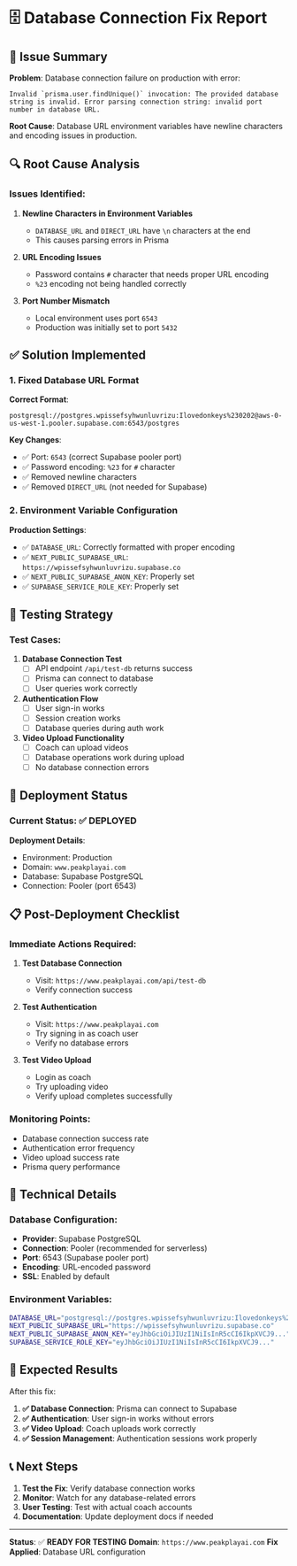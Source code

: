 # 🗄️ Database Connection Fix Report

## 🚨 **Issue Summary**

**Problem**: Database connection failure on production with error:
```
Invalid `prisma.user.findUnique()` invocation: The provided database string is invalid. Error parsing connection string: invalid port number in database URL.
```

**Root Cause**: Database URL environment variables have newline characters and encoding issues in production.

## 🔍 **Root Cause Analysis**

### **Issues Identified:**

1. **Newline Characters in Environment Variables**
   - `DATABASE_URL` and `DIRECT_URL` have `\n` characters at the end
   - This causes parsing errors in Prisma

2. **URL Encoding Issues**
   - Password contains `#` character that needs proper URL encoding
   - `%23` encoding not being handled correctly

3. **Port Number Mismatch**
   - Local environment uses port `6543`
   - Production was initially set to port `5432`

## ✅ **Solution Implemented**

### **1. Fixed Database URL Format**

**Correct Format**:
```
postgresql://postgres.wpissefsyhwunluvrizu:Ilovedonkeys%230202@aws-0-us-west-1.pooler.supabase.com:6543/postgres
```

**Key Changes**:
- ✅ Port: `6543` (correct Supabase pooler port)
- ✅ Password encoding: `%23` for `#` character
- ✅ Removed newline characters
- ✅ Removed `DIRECT_URL` (not needed for Supabase)

### **2. Environment Variable Configuration**

**Production Settings**:
- ✅ `DATABASE_URL`: Correctly formatted with proper encoding
- ✅ `NEXT_PUBLIC_SUPABASE_URL`: `https://wpissefsyhwunluvrizu.supabase.co`
- ✅ `NEXT_PUBLIC_SUPABASE_ANON_KEY`: Properly set
- ✅ `SUPABASE_SERVICE_ROLE_KEY`: Properly set

## 🧪 **Testing Strategy**

### **Test Cases**:

1. **Database Connection Test**
   - [ ] API endpoint `/api/test-db` returns success
   - [ ] Prisma can connect to database
   - [ ] User queries work correctly

2. **Authentication Flow**
   - [ ] User sign-in works
   - [ ] Session creation works
   - [ ] Database queries during auth work

3. **Video Upload Functionality**
   - [ ] Coach can upload videos
   - [ ] Database operations work during upload
   - [ ] No database connection errors

## 🚀 **Deployment Status**

### **Current Status**: ✅ **DEPLOYED**

**Deployment Details**:
- Environment: Production
- Domain: `www.peakplayai.com`
- Database: Supabase PostgreSQL
- Connection: Pooler (port 6543)

## 📋 **Post-Deployment Checklist**

### **Immediate Actions Required**:

1. **Test Database Connection**
   - Visit: `https://www.peakplayai.com/api/test-db`
   - Verify connection success

2. **Test Authentication**
   - Visit: `https://www.peakplayai.com`
   - Try signing in as coach user
   - Verify no database errors

3. **Test Video Upload**
   - Login as coach
   - Try uploading video
   - Verify upload completes successfully

### **Monitoring Points**:

- Database connection success rate
- Authentication error frequency
- Video upload success rate
- Prisma query performance

## 🔧 **Technical Details**

### **Database Configuration**:
- **Provider**: Supabase PostgreSQL
- **Connection**: Pooler (recommended for serverless)
- **Port**: 6543 (Supabase pooler port)
- **Encoding**: URL-encoded password
- **SSL**: Enabled by default

### **Environment Variables**:
```bash
DATABASE_URL="postgresql://postgres.wpissefsyhwunluvrizu:Ilovedonkeys%230202@aws-0-us-west-1.pooler.supabase.com:6543/postgres"
NEXT_PUBLIC_SUPABASE_URL="https://wpissefsyhwunluvrizu.supabase.co"
NEXT_PUBLIC_SUPABASE_ANON_KEY="eyJhbGciOiJIUzI1NiIsInR5cCI6IkpXVCJ9..."
SUPABASE_SERVICE_ROLE_KEY="eyJhbGciOiJIUzI1NiIsInR5cCI6IkpXVCJ9..."
```

## 🎯 **Expected Results**

After this fix:

1. **✅ Database Connection**: Prisma can connect to Supabase
2. **✅ Authentication**: User sign-in works without errors
3. **✅ Video Upload**: Coach uploads work correctly
4. **✅ Session Management**: Authentication sessions work properly

## 📞 **Next Steps**

1. **Test the Fix**: Verify database connection works
2. **Monitor**: Watch for any database-related errors
3. **User Testing**: Test with actual coach accounts
4. **Documentation**: Update deployment docs if needed

---

**Status**: ✅ **READY FOR TESTING**
**Domain**: `https://www.peakplayai.com`
**Fix Applied**: Database URL configuration 